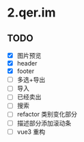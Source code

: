 # 2.qer.im

## TODO

- [x] 图片预览
- [x] header
- [x] footer
- [ ] 多选+导出
- [ ] 导入
- [ ] 已经卖出
- [ ] 搜索
- [ ] refactor 类别变化部分
- [ ] 描述部分添加滚动条
- [ ] vue3 重构
